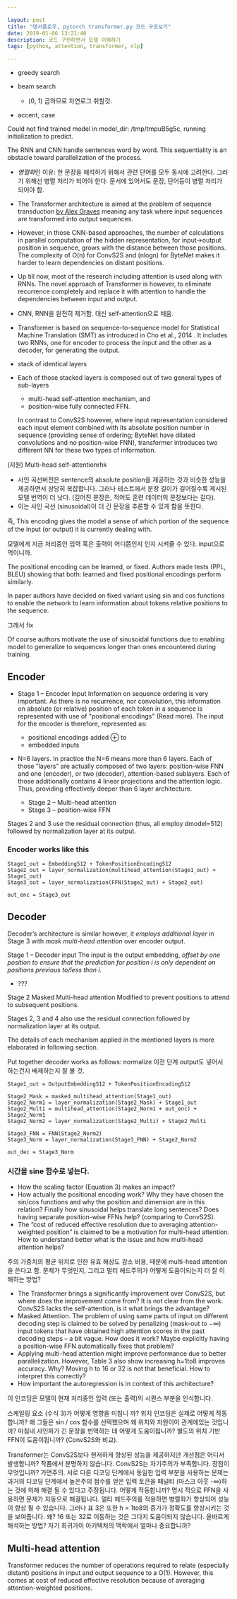 ```yaml
---

layout: post
title: "텐서플로우, pytorch transformer.py 코드 구조보기"
date: 2019-01-06 13:21:40
description: 코드 구현하면서 모델 이해하기
tags: [python, attention, transformer, nlp]

---
```


- greedy search

- beam search
	- (0, 1) 곱하므로 자연로그 취할것.

- accent, case

Could not find trained model in model_dir: /tmp/tmpuB5g5c, running initialization to predict.

The RNN and CNN handle sentences word by word.
This sequentiality is an obstacle toward parallelization of the process.
- *병렬화*인 이유: 한 문장을 해석하기 위해서 관련 단어를 모두 동시에 고려한다. 그러기 위해선 병렬 처리가 되어야 한다. 문서에 있어서도 문장, 단어등이 병렬 처리가 되어야 함.
- The Transformer architecture is aimed at the problem of sequence transduction [by Alex Graves](https://arxiv.org/abs/1211.3711) meaning any task where input sequences are transformed into output sequences.
- However, in those CNN-based approaches, the number of calculations in parallel computation of the hidden representation, for input→output position in sequence, grows with the distance between those positions. The complexity of O(n) for ConvS2S and (nlogn) for ByteNet makes it harder to learn dependencies on distant positions.
- Up till now, most of the research including attention is used along with RNNs. The novel approach of Transformer is however, to eliminate recurrence completely and replace it with attention to handle the dependencies between input and output.
- CNN, RNN을 완전히 제거함. 대신 self-attention으로 채움.
- Transformer is based on sequence-to-sequence model for Statistical Machine Translation (SMT) as introduced in Cho et al., 2014 . It includes two RNNs, one for encoder to process the input and the other as a decoder, for generating the output.



- stack of identical layers
- Each of those stacked layers is composed out of two general types of sub-layers
	- multi-head self-attention mechanism, and
	- position-wise fully connected FFN.




	In contrast to ConvS2S however, where input representation considered each input element combined with its absolute position number in sequence (providing sense of ordering; ByteNet have dilated convolutions and no position-wise FNN), transformer introduces two different NN for these two types of information.

(지원) Multi-head self-attentionrhk 
- 사인 곡선버전은 sentence의 absolute position을 제공하는 것과 비슷한 성능을 제공하면서 상당히 복잡합니다. 그러나 테스트에서 문장 길이가 길어질수록 제시된 모델 번역이 더 낫다. (길어진 문장은, 적어도 훈련 데이터의 문장보다는 길다).
- 이는 사인 곡선 (sinusoidal)이 더 긴 문장을 추론할 수 있게 함을 뜻한다.

즉, This encoding gives the model a sense of which portion of the sequence of the input (or output) it is currently dealing with.

모델에게 지금 처리중인 입력 혹은 출력이 어디쯤인지 인지 시켜줄 수 있다. input으로 먹이니까.

The positional encoding can be learned, or fixed. Authors made tests (PPL, BLEU) showing that both: learned and fixed positional encodings perform similarly.

In paper authors have decided on fixed variant using sin and cos functions to enable the network to learn information about tokens relative positions to the sequence.

그래서 fix

Of course authors motivate the use of sinusoidal functions due to enabling model to generalize to sequences longer than ones encountered during training.

## Encoder

- Stage 1 – Encoder Input Information on sequence ordering is very important. As there is no recurrence, nor convolution, this information on absolute (or relative) position of each token in a sequence is represented with use of "positional encodings" (Read more). The input for the encoder is therefore, represented as:

	- positional encodings added ⊕ to
	- embedded inputs

- N=6 layers. In practice the N=6 means more than 6 layers. Each of those “layers” are actually composed of two layers: position-wise FNN and one (encoder), or two (decoder), attention-based sublayers. Each of those additionally contains 4 linear projections and the attention logic. Thus, providing effectively deeper than 6 layer architecture.

	- Stage 2 – Multi-head attention
	- Stage 3 – position-wise FFN

Stages 2 and 3 use the residual connection (thus, all employ dmodel=512) followed by normalization layer at its output.



### Encoder works like this

	Stage1_out = Embedding512 + TokenPositionEncoding512
	Stage2_out = layer_normalization(multihead_attention(Stage1_out) + Stage1_out)
	Stage3_out = layer_normalization(FFN(Stage2_out) + Stage2_out)
	
	out_enc = Stage3_out


## Decoder

Decoder’s architecture is similar however, it *employs additional layer* in Stage 3 with *mask multi-head attention* over encoder output.

Stage 1 – Decoder input The input is the output embedding, *offset by one position to ensure that the prediction for position i is only dependent on positions previous to/less than i.*

- ??? 

Stage 2 Masked Multi-head attention Modified to prevent positions to attend to subsequent positions.

Stages 2, 3 and 4 also use the residual connection followed by normalization layer at its output.

The details of each mechanism applied in the mentioned layers is more elaborated in following section.

Put together decoder works as follows:
normalize 이전 단계 output도 넣어서 하는건지 배제하는지 잘 볼 것.

	Stage1_out = OutputEmbedding512 + TokenPositionEncoding512
	
	Stage2_Mask = masked_multihead_attention(Stage1_out)
	Stage2_Norm1 = layer_normalization(Stage2_Mask) + Stage1_out
	Stage2_Multi = multihead_attention(Stage2_Norm1 + out_enc) +  Stage2_Norm1
	Stage2_Norm2 = layer_normalization(Stage2_Multi) + Stage2_Multi
	
	Stage3_FNN = FNN(Stage2_Norm2)
	Stage3_Norm = layer_normalization(Stage3_FNN) + Stage2_Norm2
	
	out_dec = Stage3_Norm


### 시간을 sine 함수로 넣는다.

- How the scaling factor (Equation 3) makes an impact?
- How actually the positional encoding work? Why they have chosen the sin/cos functions and why the position and dimension are in this relation? Finally how sinusoidal helps translate long sentences?
Does having separate position-wise FFNs help? (comparing to ConvS2S).
- The “cost of reduced effective resolution due to averaging attention-weighted position” is claimed to be a motivation for multi-head attention. How to understand better what is the issue and how multi-head attention helps?

주의 가중치의 평균 위치로 인한 유효 해상도 감소 비용, 때문에 multi-head attention을 쓴다고 함.
 문제가 무엇인지, 그리고 멀티 헤드주의가 어떻게 도움이되는지 더 잘 이해하는 방법?

- The Transformer brings a significantly improvement over ConvS2S, but where does the improvement come from? It is not clear from the work. ConvS2S lacks the self-attention, is it what brings the advantage?
- Masked Attention. The problem of using same parts of input on different decoding step is claimed to be solved by penalizing (mask-out to −∞) input tokens that have obtained high attention scores in the past decoding steps – a bit vague. How does it work? Maybe explicitly having a position-wise FFN automatically fixes that problem?
- Applying multi-head attention might improve performance due to better parallelization. However, Table 3 also show increasing h=1to8 improves accuracy. Why? Moving h to 16 or 32 is not that beneficial. How to interpret this correctly?
- How important the autoregression is in context of this architecture?

이 인코딩은 모델이 현재 처리중인 입력 (또는 출력)의 시퀀스 부분을 인식합니다.

스케일링 요소 (수식 3)가 어떻게 영향을 미칩니 까?
위치 인코딩은 실제로 어떻게 작동합니까? 왜 그들은 sin / cos 함수를 선택했으며 왜 위치와 차원이이 관계에있는 것입니까? 마침내 사인파가 긴 문장을 번역하는 데 어떻게 도움이됩니까?
별도의 위치 기반 FFN이 도움이됩니까? (ConvS2S와 비교).

Transformer는 ConvS2S보다 현저하게 향상된 성능을 제공하지만 개선점은 어디서 발생합니까? 작품에서 분명하지 않습니다. ConvS2S는 자기주의가 부족합니다. 장점이 무엇입니까?
가면주의. 서로 다른 디코딩 단계에서 동일한 입력 부분을 사용하는 문제는 과거의 디코딩 단계에서 높은주의 점수를 얻은 입력 토큰을 페널티 (마스크 아웃 -∞)하는 것에 의해 해결 될 수 있다고 주장됩니다. 어떻게 작동합니까? 명시 적으로 FFN을 사용하면 문제가 자동으로 해결됩니다.
멀티 헤드주의를 적용하면 병렬화가 향상되어 성능이 향상 될 수 있습니다. 그러나 표 3은 또한 h = 1to8의 증가가 정확도를 향상시키는 것을 보여줍니다. 왜? 16 또는 32로 이동하는 것은 그다지 도움이되지 않습니다. 올바르게 해석하는 방법?
자기 회귀가이 아키텍처의 맥락에서 얼마나 중요합니까?


## Multi-head attention
Transformer reduces the number of operations required to relate (especially distant) positions in input and output sequence to a O(1). However, this comes at cost of reduced effective resolution because of averaging attention-weighted positions.




